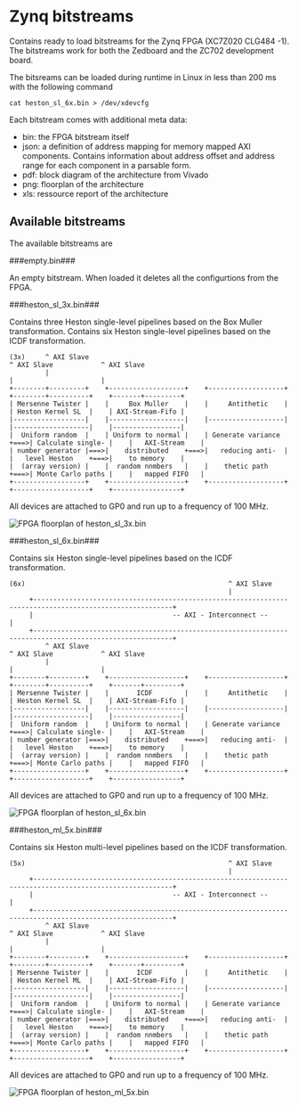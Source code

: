 Zynq bitstreams
===============

Contains ready to load bitstreams for the Zynq FPGA (XC7Z020 CLG484 -1).
The bitstreams work for both the Zedboard and the ZC702 development board.

The bitsreams can be loaded during runtime in Linux in less than 200 ms 
with the following command
```
cat heston_sl_6x.bin > /dev/xdevcfg
```

Each bitstream comes with additional meta data:

- bin: the FPGA bitstream itself
- json: a definition of address mapping for memory mapped AXI components. 
  Contains information about address offset and address range for each component
  in a parsable form.
- pdf: block diagram of the architecture from Vivado 
- png: floorplan of the architecture
- xls: ressource report of the architecture


Available bitstreams
--------------------

The available bitstreams are

###empty.bin###

An empty bitstream. When loaded it deletes all the configurtions from the FPGA.

###heston_sl_3x.bin###

Contains three Heston single-level pipelines based on the Box Muller transformation. 
Contains six Heston single-level pipelines based on the ICDF transformation. 
```
(3x)     ^ AXI Slave                                                                ^ AXI Slave            ^ AXI Slave
         |                                                                          |                      |
+--------+---------+    +-------------------+    +-------------------+    +--------+----------+    +-------+---------+
| Mersenne Twister |    |     Box Muller    |    |     Antithetic    |    | Heston Kernel SL  |    | AXI-Stream-Fifo |
|------------------|    |-------------------|    |-------------------|    |-------------------|    |-----------------|
|  Uniform random  |    | Uniform to normal |    | Generate variance +===>| Calculate single- |    |   AXI-Stream    |
| number generator |===>|    distributed    +===>|   reducing anti-  |    |   level Heston    +===>|    to memory    |
|  (array version) |    |  random nnmbers   |    |    thetic path    +===>| Monte Carlo paths |    |   mapped FIFO   |
+------------------+    +-------------------+    +-------------------+    +-------------------+    +-----------------+
```
All devices are attached to GP0 and run up to a frequency of 100 MHz.

![FPGA floorplan of heston_sl_3x.bin](https://git.rhrk.uni-kl.de/EIT-Wehn/finance.zynqpricer.hls/raw/master/bitstream/heston_sl_3x.png)

###heston_sl_6x.bin###

Contains six Heston single-level pipelines based on the ICDF transformation. 
```
(6x)                                                   ^ AXI Slave
                                                       |
     +---------------------------------------------------------------------------------------------------------+
     |                                   -- AXI - Interconnect --                                              |
     +---------------------------------------------------------------------------------------------------------+
         ^ AXI Slave                                                                ^ AXI Slave            ^ AXI Slave
         |                                                                          |                      |
+--------+---------+    +-------------------+    +-------------------+    +--------+----------+    +-------+---------+
| Mersenne Twister |    |       ICDF        |    |     Antithetic    |    | Heston Kernel SL  |    | AXI-Stream-Fifo |
|------------------|    |-------------------|    |-------------------|    |-------------------|    |-----------------|
|  Uniform random  |    | Uniform to normal |    | Generate variance +===>| Calculate single- |    |   AXI-Stream    |
| number generator |===>|    distributed    +===>|   reducing anti-  |    |   level Heston    +===>|    to memory    |
|  (array version) |    |  random nnmbers   |    |    thetic path    +===>| Monte Carlo paths |    |   mapped FIFO   |
+------------------+    +-------------------+    +-------------------+    +-------------------+    +-----------------+
```
All devices are attached to GP0 and run up to a frequency of 100 MHz.

![FPGA floorplan of heston_sl_6x.bin](https://git.rhrk.uni-kl.de/EIT-Wehn/finance.zynqpricer.hls/raw/master/bitstream/heston_sl_6x.png)

###heston_ml_5x.bin###

Contains six Heston multi-level pipelines based on the ICDF transformation. 
```
(5x)                                                   ^ AXI Slave
                                                       |
     +---------------------------------------------------------------------------------------------------------+
     |                                   -- AXI - Interconnect --                                              |
     +---------------------------------------------------------------------------------------------------------+
         ^ AXI Slave                                                                ^ AXI Slave            ^ AXI Slave
         |                                                                          |                      |
+--------+---------+    +-------------------+    +-------------------+    +--------+----------+    +-------+---------+
| Mersenne Twister |    |       ICDF        |    |     Antithetic    |    | Heston Kernel ML  |    | AXI-Stream-Fifo |
|------------------|    |-------------------|    |-------------------|    |-------------------|    |-----------------|
|  Uniform random  |    | Uniform to normal |    | Generate variance +===>| Calculate single- |    |   AXI-Stream    |
| number generator |===>|    distributed    +===>|   reducing anti-  |    |   level Heston    +===>|    to memory    |
|  (array version) |    |  random nnmbers   |    |    thetic path    +===>| Monte Carlo paths |    |   mapped FIFO   |
+------------------+    +-------------------+    +-------------------+    +-------------------+    +-----------------+
```
All devices are attached to GP0 and run up to a frequency of 100 MHz.

![FPGA floorplan of heston_ml_5x.bin](https://git.rhrk.uni-kl.de/EIT-Wehn/finance.zynqpricer.hls/raw/master/bitstream/heston_ml_5x.png)



